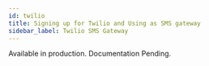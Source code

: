 ```yaml
---
id: twilio
title: Signing up for Twilio and Using as SMS gateway 
sidebar_label: Twilio SMS Gateway
---
```


Available in production. Documentation Pending.